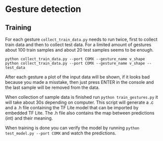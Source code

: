 # Gesture detection

## Training
For each gesture `collect_train_data.py` needs to run twice, first to collect train data and then to collect test data. For a limited amount of gestures about 100 train samples and about 20 test samples seems to be enough.

    python collect_train_data.py --port COMX --gesture_name v_shape
    python collect_train_data.py --port COMX --gesture_name v_shape --test_data

After each gesture a plot of the input data will be shown, if it looks bad because you made a misstake, then just press ENTER in the console and the last sample will be removed from the data.

When collection of sample data is finished run `python train_gestures.py` it will take about 30s depending on computer. This script will generate a .c and a .h file containing the TF Lite model that can be imported by embedded TF Lite. The .h file also contains the map between predictions (int) and their meaning.

When training is done you can verify the model by running `python test_model.py --port COMX` and watch the predictions.
